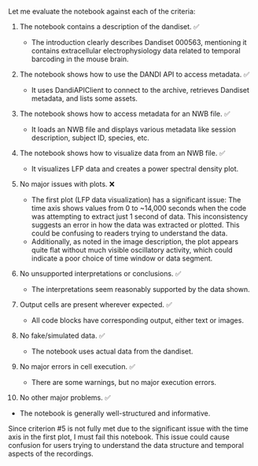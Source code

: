 Let me evaluate the notebook against each of the criteria:

1. The notebook contains a description of the dandiset. ✅ 
   - The introduction clearly describes Dandiset 000563, mentioning it contains extracellular electrophysiology data related to temporal barcoding in the mouse brain.

2. The notebook shows how to use the DANDI API to access metadata. ✅
   - It uses DandiAPIClient to connect to the archive, retrieves Dandiset metadata, and lists some assets.

3. The notebook shows how to access metadata for an NWB file. ✅
   - It loads an NWB file and displays various metadata like session description, subject ID, species, etc.

4. The notebook shows how to visualize data from an NWB file. ✅
   - It visualizes LFP data and creates a power spectral density plot.

5. No major issues with plots. ❌
   - The first plot (LFP data visualization) has a significant issue: The time axis shows values from 0 to ~14,000 seconds when the code was attempting to extract just 1 second of data. This inconsistency suggests an error in how the data was extracted or plotted. This could be confusing to readers trying to understand the data.
   - Additionally, as noted in the image description, the plot appears quite flat without much visible oscillatory activity, which could indicate a poor choice of time window or data segment.

6. No unsupported interpretations or conclusions. ✅
   - The interpretations seem reasonably supported by the data shown.

7. Output cells are present wherever expected. ✅
   - All code blocks have corresponding output, either text or images.

8. No fake/simulated data. ✅
   - The notebook uses actual data from the dandiset.

9. No major errors in cell execution. ✅
   - There are some warnings, but no major execution errors.

10. No other major problems. ✅
   - The notebook is generally well-structured and informative.

Since criterion #5 is not fully met due to the significant issue with the time axis in the first plot, I must fail this notebook. This issue could cause confusion for users trying to understand the data structure and temporal aspects of the recordings.
